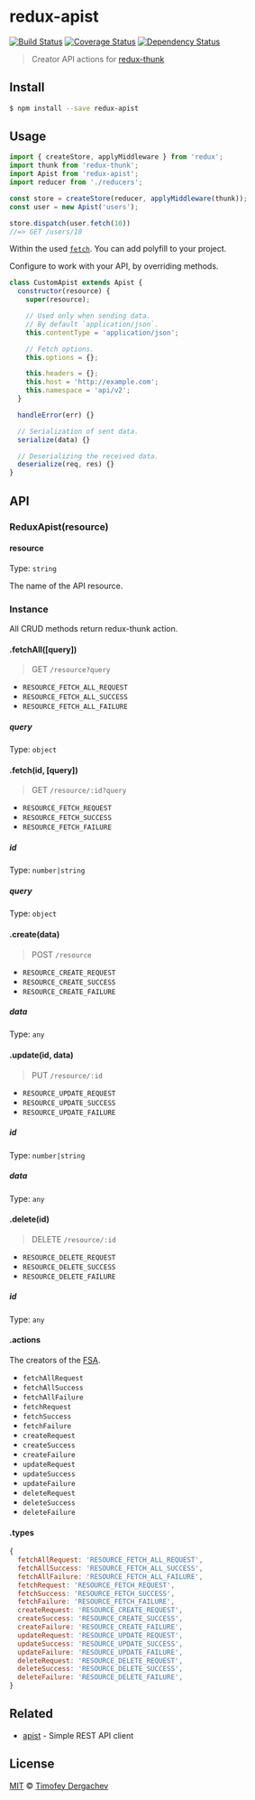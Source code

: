 # redux-apist
[![Build Status][buildstat-image]][buildstat-url] [![Coverage Status][coverage-image]][coverage-url] [![Dependency Status][depstat-image]][depstat-url]

> Creator API actions for [redux-thunk](https://github.com/gaearon/redux-thunk)

## Install

```bash
$ npm install --save redux-apist
```

## Usage

```js
import { createStore, applyMiddleware } from 'redux';
import thunk from 'redux-thunk';
import Apist from 'redux-apist';
import reducer from './reducers';

const store = createStore(reducer, applyMiddleware(thunk));
const user = new Apist('users');

store.dispatch(user.fetch(10))
//=> GET /users/10
```

Within the used [`fetch`](https://fetch.spec.whatwg.org/). You can add polyfill to your project.

Configure to work with your API, by overriding methods.

```js
class CustomApist extends Apist {
  constructor(resource) {
    super(resource);

    // Used only when sending data.
    // By default `application/json`.
    this.contentType = 'application/json';

    // Fetch options.
    this.options = {};

    this.headers = {};
    this.host = 'http://example.com';
    this.namespace = 'api/v2';
  }

  handleError(err) {}

  // Serialization of sent data.
  serialize(data) {}

  // Deserializing the received data.
  deserialize(req, res) {}
}
```

## API

### ReduxApist(resource)

#### resource

Type: `string`

The name of the API resource.

### Instance

All CRUD methods return redux-thunk action.

#### .fetchAll([query])

> GET `/resource?query`

- `RESOURCE_FETCH_ALL_REQUEST`
- `RESOURCE_FETCH_ALL_SUCCESS`
- `RESOURCE_FETCH_ALL_FAILURE`

##### query

Type: `object`

#### .fetch(id, [query])

> GET `/resource/:id?query`

- `RESOURCE_FETCH_REQUEST`
- `RESOURCE_FETCH_SUCCESS`
- `RESOURCE_FETCH_FAILURE`

##### id

Type: `number|string`

##### query

Type: `object`

#### .create(data)

> POST `/resource`

- `RESOURCE_CREATE_REQUEST`
- `RESOURCE_CREATE_SUCCESS`
- `RESOURCE_CREATE_FAILURE`

##### data

Type: `any`

#### .update(id, data)

> PUT `/resource/:id`

- `RESOURCE_UPDATE_REQUEST`
- `RESOURCE_UPDATE_SUCCESS`
- `RESOURCE_UPDATE_FAILURE`

##### id

Type: `number|string`

##### data

Type: `any`

#### .delete(id)

> DELETE `/resource/:id`

- `RESOURCE_DELETE_REQUEST`
- `RESOURCE_DELETE_SUCCESS`
- `RESOURCE_DELETE_FAILURE`

##### id

Type: `any`

#### .actions

The creators of the [FSA](https://github.com/acdlite/flux-standard-action).

- `fetchAllRequest`
- `fetchAllSuccess`
- `fetchAllFailure`
- `fetchRequest`
- `fetchSuccess`
- `fetchFailure`
- `createRequest`
- `createSuccess`
- `createFailure`
- `updateRequest`
- `updateSuccess`
- `updateFailure`
- `deleteRequest`
- `deleteSuccess`
- `deleteFailure`

#### .types

```js
{
  fetchAllRequest: 'RESOURCE_FETCH_ALL_REQUEST',
  fetchAllSuccess: 'RESOURCE_FETCH_ALL_SUCCESS',
  fetchAllFailure: 'RESOURCE_FETCH_ALL_FAILURE',
  fetchRequest: 'RESOURCE_FETCH_REQUEST',
  fetchSuccess: 'RESOURCE_FETCH_SUCCESS',
  fetchFailure: 'RESOURCE_FETCH_FAILURE',
  createRequest: 'RESOURCE_CREATE_REQUEST',
  createSuccess: 'RESOURCE_CREATE_SUCCESS',
  createFailure: 'RESOURCE_CREATE_FAILURE',
  updateRequest: 'RESOURCE_UPDATE_REQUEST',
  updateSuccess: 'RESOURCE_UPDATE_SUCCESS',
  updateFailure: 'RESOURCE_UPDATE_FAILURE',
  deleteRequest: 'RESOURCE_DELETE_REQUEST',
  deleteSuccess: 'RESOURCE_DELETE_SUCCESS',
  deleteFailure: 'RESOURCE_DELETE_FAILURE',
}
```

## Related

- [apist](https://github.com/exeto/apist) - Simple REST API client

## License

[MIT](LICENSE.md) © [Timofey Dergachev](https://exeto.me/)

[buildstat-url]: https://travis-ci.org/exeto/redux-apist?branch=master
[buildstat-image]: https://img.shields.io/travis/exeto/redux-apist/master.svg?style=flat-square
[coverage-url]: https://coveralls.io/github/exeto/redux-apist?branch=master
[coverage-image]: https://img.shields.io/coveralls/exeto/redux-apist/master.svg?style=flat-square
[depstat-url]: https://david-dm.org/exeto/redux-apist#info=Dependencies
[depstat-image]: https://img.shields.io/david/exeto/redux-apist.svg?style=flat-square
